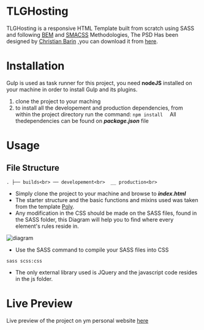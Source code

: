 # TLGHosting

TLGHosting is a responsive HTML Template built from scratch using SASS and following [BEM](http://getbem.com/) and [SMACSS](https://smacss.com/) Methodologies, 
The PSD Has been designed by [Christian Barin](https://thislooksgreat.net/about-thislooksgreat-barin-cristian-doru/) 
,you can download it from [here](https://thislooksgreat.net/web-hosting-website/).

# Installation

Gulp is used as task runner for this project, you need **nodeJS** installed on your machine in order to install Gulp and its plugins.
1. clone the project to your maching
2. to install all the developement and production dependencies, from within the project directory run the command: 
`
npm install  
` 
All thedependencies can be found on ***package.json*** file

# Usage 
## File Structure 
`
.
├── builds<br>
    ── developement<br> 
    __ production<br>  
`
- Simply clone the project to your machine and browse to ***index.html***
- The starter structure and the basic functions and mixins used was taken from the template [Poly](https://github.com/Guilh/Poly). 
- Any modification in the CSS should be made on the SASS files, found in the SASS folder, this Diagram will help you to find
where every element's rules reside in.

![diagram](https://user-images.githubusercontent.com/39377174/42687802-e1b53838-8691-11e8-8421-9cb7a05bdf01.jpg)

- Use the SASS command to compile your SASS files into CSS
```
sass scss:css

```
- The only external library used is JQuery and the javascript code resides in the js folder.

# Live Preview 
Live preview of the project on ym personal website [here](http://douara.me/tlghosting)



